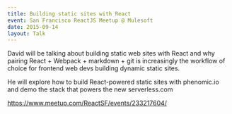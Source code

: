 ```yaml
---
title: Building static sites with React
event: San Francisco ReactJS Meetup @ Mulesoft
date: 2015-09-14
layout: Talk
---
```


David will be talking about building static web sites with React and why pairing React + Webpack + markdown + git is increasingly the workflow of choice for frontend web devs building dynamic static sites.

He will explore how to build React-powered static sites with phenomic.io and demo the stack that powers the new serverless.com

https://www.meetup.com/ReactSF/events/233217604/
